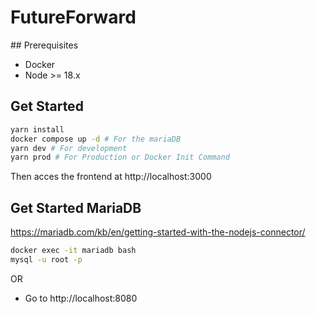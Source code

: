 # FutureForward

## Prerequisites
- Docker
- Node >= 18.x

## Get Started
```bash
yarn install
docker compose up -d # For the mariaDB
yarn dev # For development
yarn prod # For Production or Docker Init Command
```
Then acces the frontend at http://localhost:3000

## Get Started MariaDB
https://mariadb.com/kb/en/getting-started-with-the-nodejs-connector/
```bash
docker exec -it mariadb bash
mysql -u root -p
```
OR
- Go to http://localhost:8080